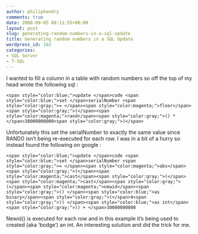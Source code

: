 ```yaml
---
author: philiphendry
comments: true
date: 2008-09-05 08:11:55+00:00
layout: post
slug: generating-random-numbers-in-a-sql-update
title: Generating random numbers in a SQL Update
wordpress_id: 163
categories:
- SQL Server
- T-SQL
---
```


I wanted to fill a column in a table with random numbers so off the top of my head wrote the following sql :

 
    
    <span style="color:blue;">update </span>code <span style="color:blue;">set </span>serialNumber <span style="color:gray;">= </span><span style="color:magenta;">floor</span><span style="color:gray;">(</span><span style="color:magenta;">rand</span><span style="color:gray;">() * </span>30000000000<span style="color:gray;">)</span>


[](http://11011.net/software/vspaste)[](http://11011.net/software/vspaste)



Unfortunately this set the serialNumber to exactly the same value since RAND() isn’t being re-executed for each row. I was in a bit of a hurry so instead found the following on google :




    
    <span style="color:blue;">update </span>code <span style="color:blue;">set </span>serialNumber <span style="color:gray;">= </span><span style="color:magenta;">abs</span><span style="color:gray;">(</span><span style="color:magenta;">cast</span><span style="color:gray;">(</span><span style="color:magenta;">cast</span><span style="color:gray;">(</span><span style="color:magenta;">newid</span><span style="color:gray;">() </span><span style="color:blue;">as binary</span><span style="color:gray;">(</span>4<span style="color:gray;">)) </span><span style="color:blue;">as int</span><span style="color:gray;">)) + </span>30000000000


[](http://11011.net/software/vspaste)















Newid() is executed for each row and in this example it’s being used to created (aka ‘bodge’) an int. An interesting solution and did the trick for me.
